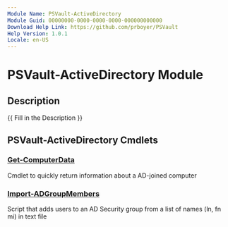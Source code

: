 ```yaml
---
Module Name: PSVault-ActiveDirectory
Module Guid: 00000000-0000-0000-0000-000000000000
Download Help Link: https://github.com/prboyer/PSVault
Help Version: 1.0.1
Locale: en-US
---
```


# PSVault-ActiveDirectory Module
## Description
{{ Fill in the Description }}

## PSVault-ActiveDirectory Cmdlets
### [Get-ComputerData](Get-ComputerData.md)
Cmdlet to quickly return information about a AD-joined computer

### [Import-ADGroupMembers](Import-ADGroupMembers.md)
Script that adds users to an AD Security group from a list of names (ln, fn mi) in text file

